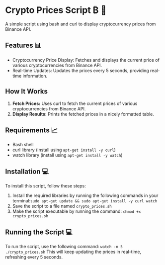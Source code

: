 # Crypto Prices Script ₿ 💸
A simple script using bash and curl to display cryptocurrency prices from Binance API.

## Features 📊
- Cryptocurrency Price Display: Fetches and displays the current price of various cryptocurrencies from Binance API.
- Real-time Updates: Updates the prices every 5 seconds, providing real-time information.

## How It Works
1. **Fetch Prices:** Uses curl to fetch the current prices of various cryptocurrencies from Binance API.
2. **Display Results:** Prints the fetched prices in a nicely formatted table.

## Requirements 📈
- Bash shell
- curl library (install using `apt-get install -y curl`)
- watch library (install using `apt-get install -y watch`)

## Installation 💻
To install this script, follow these steps:

1. Install the required libraries by running the following commands in your terminal:```sudo apt-get update && sudo apt-get install -y curl watch ```
2. Save the script to a file named ```crypto_prices.sh```
3. Make the script executable by running the command: ```chmod +x crypto_prices.sh```

## Running the Script 💻
To run the script, use the following command:
```watch -n 5 ./crypto_prices.sh```
This will keep updating the prices in real-time, refreshing every 5 seconds.
